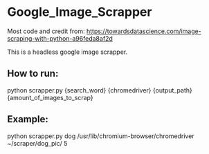 # Google_Image_Scrapper

Most code and credit from: https://towardsdatascience.com/image-scraping-with-python-a96feda8af2d

This is a headless google image scrapper. 

## How to run: 
python scrapper.py {search_word} {chromedriver} {output_path} {amount_of_images_to_scrap}

## Example:
python scrapper.py dog /usr/lib/chromium-browser/chromedriver ~/scraper/dog_pic/ 5
